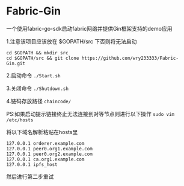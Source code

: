 # Fabric-Gin
一个使用fabric-go-sdk启动fabric网络并提供Gin框架支持的demo应用

1.注意该项目应该放在 $GOPATH/src 下否则将无法启动

```
cd $GOPATH && mkdir src
cd $GOPATH/src && git clone https://github.com/wry233333/Fabric-Gin.git
```

2.启动命令
`./Start.sh`

3.关闭命令
`./Shutdown.sh`

4.链码存放路径
`chaincode/`

PS:如果启动提示链接终止无法连接到对等节点则进行以下操作
  `sudo vim /etc/hosts`

  将以下域名解析粘贴在hosts里
  ```
  127.0.0.1	orderer.example.com
  127.0.0.1	peer0.org1.example.com
  127.0.0.1	peer0.org2.example.com
  127.0.0.1	ca.org1.example.com
  127.0.0.1	ipfs_host
  ```
  然后进行第二步重试
  
  
  
